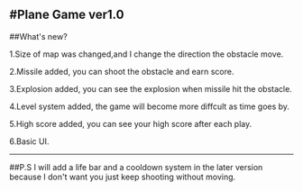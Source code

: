 #Plane Game ver1.0
---
##What's new?

1.Size of map was changed,and I change the direction the obstacle move.

2.Missile added, you can shoot the obstacle and earn score.

3.Explosion added, you can see the explosion when missile hit the obstacle.

4.Level system added, the game will become more diffcult as time goes by.

5.High score added, you can see your high score after each play.

6.Basic UI.

---
##P.S
I will add a life bar and a cooldown system in the later version because I don't want you just keep shooting without moving.
